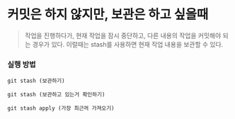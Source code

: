 # 커밋은 하지 않지만, 보관은 하고 싶을때
> 작업을 진행하다가, 현재 작업을 잠시 중단하고, 다른 내용의 작업을 커밋해야 되는 경우가 있다. 이럴때는 stash를 사용하면 현재 작업 내용을 보관할 수 있다.

### 실행 방법

```
git stash (보관하기)

git stash (보관하고 있는거 확인하기)

git stash apply (가장 최근꺼 가져오기)
```
